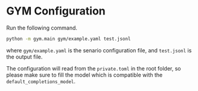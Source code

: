 # GYM Configuration

Run the following command.

```bash
python -m gym.main gym/example.yaml test.jsonl
```

where `gym/example.yaml` is the senario configuration file, and `test.jsonl` is the output file.

The configuration will read from the `private.toml` in the root folder, so please make sure to fill the model which is compatible with the `default_completions_model`.
